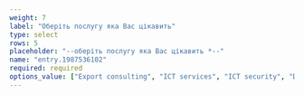 ```yaml
---
weight: 7
label: "Оберіть послугу яка Вас цікавить"
type: select
rows: 5
placeholder: "--оберіть послугу яка Вас цікавить *--"
name: "entry.1987536102"
required: required
options_value: ["Export consulting", "ICT services", "ICT security", "Data Engineering", "Data Analytics", "Кар'єра", "Інше"]
---
```


